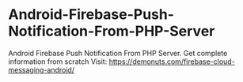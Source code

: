 # Android-Firebase-Push-Notification-From-PHP-Server
Android Firebase Push Notification From PHP Server. Get complete information from scratch Visit:  https://demonuts.com/firebase-cloud-messaging-android/
